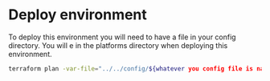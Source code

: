# Deploy environment

To deploy this environment you will need to have a file in your config directory.  You will e in the platforms directory when deploying this environment.


```bash
terraform plan -var-file="../../config/${whatever you config file is named}"
```
